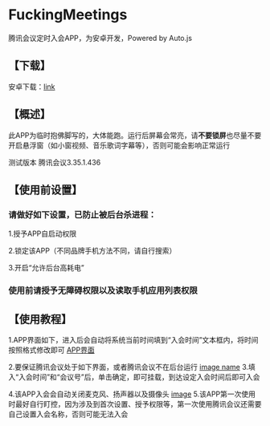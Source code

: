 # FuckingMeetings
腾讯会议定时入会APP，为安卓开发，Powered by Auto.js
## 【下载】

安卓下载：[link](https://github.com/CodeLeee/FuckingMeetings/releases)

## 【概述】

此APP为临时抱佛脚写的，大体能跑。运行后屏幕会常亮，请**不要锁屏**也尽量不要开启悬浮窗（如小窗视频、音乐歌词字幕等），否则可能会影响正常运行

测试版本 腾讯会议3.35.1.436

## 【使用前设置】

### 请做好如下设置，已防止被后台杀进程：

1.授予APP自启动权限

2.锁定该APP（不同品牌手机方法不同，请自行搜索）

3.开启“允许后台高耗电”

### 使用前请授予无障碍权限以及读取手机应用列表权限

## 【使用教程】

1.APP界面如下，进入后会自动将系统当前时间填到“入会时间”文本框内，将时间按照格式修改即可
[APP界面](https://github.com/CodeLeee/FuckingMeetings/blob/main/images/16a673c5500416855b8a25d4a75a4c82.png?raw=true)

2.要保证腾讯会议处于如下界面，或者腾讯会议不在后台运行
[image name](https://github.com/CodeLeee/FuckingMeetings/blob/main/images/79ef4d70298f89844a9282183d0cf52e.png?raw=true)
3.填入“入会时间”和“会议号”后，单击确定，即可挂载，到达设定入会时间后即可入会

4.该APP入会会自动关闭麦克风、扬声器以及摄像头
[image](https://github.com/CodeLeee/FuckingMeetings/blob/main/images/45e7e337a25e7939fd39dbd9b9c0cfe6.png?raw=true)
5.该APP第一次使用时最好自行盯控，因为涉及到首次设置、授予权限等，第一次使用腾讯会议还需要自己设置入会名称，否则可能无法入会

